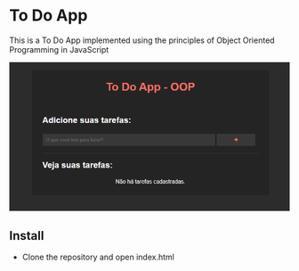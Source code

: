# To Do App  

This is a To Do App implemented using the principles of Object Oriented Programming in JavaScript

![JS To Do App](img/gif.gif)

## Install
* Clone the repository and open index.html
